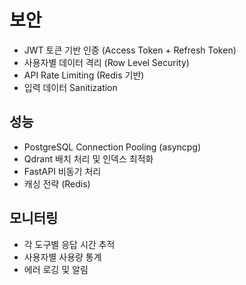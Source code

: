 # 보안

- JWT 토큰 기반 인증 (Access Token + Refresh Token)
- 사용자별 데이터 격리 (Row Level Security)
- API Rate Limiting (Redis 기반)
- 입력 데이터 Sanitization

## 성능

- PostgreSQL Connection Pooling (asyncpg)
- Qdrant 배치 처리 및 인덱스 최적화
- FastAPI 비동기 처리
- 캐싱 전략 (Redis)

## 모니터링

- 각 도구별 응답 시간 추적
- 사용자별 사용량 통계
- 에러 로깅 및 알림
